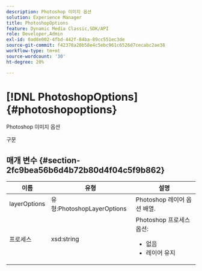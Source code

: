 ```yaml
---
description: Photoshop 이미지 옵션
solution: Experience Manager
title: PhotoshopOptions
feature: Dynamic Media Classic,SDK/API
role: Developer,Admin
exl-id: 0ad8e002-4fbd-442f-84ba-89cc551ec3de
source-git-commit: f42378a20b58e4c5ebc961c6526d7cecabc2ae38
workflow-type: tm+mt
source-wordcount: '30'
ht-degree: 20%

---
```


# [!DNL PhotoshopOptions]{#photoshopoptions}

Photoshop 이미지 옵션

구문

## 매개 변수 {#section-2fc9bea56b6d4b72b80d4f04c5f9b862}

<table id="table_04100BB8ABD84EF68B0A7CE3AD946414"> 
 <thead> 
  <tr> 
   <th colname="col1" class="entry"> 이름 </th> 
   <th colname="col2" class="entry"> 유형 </th> 
   <th colname="col3" class="entry"> 설명 </th> 
  </tr> 
 </thead>
 <tbody> 
  <tr> 
   <td colname="col1"> <span class="codeph"> <span class="varname"> layerOptions</span> </span> </td> 
   <td colname="col2"> <span class="codeph"> 유형:PhotoshopLayerOptions</span> </td> 
   <td colname="col3"> Photoshop 레이어 옵션 배열. </td> 
  </tr> 
  <tr> 
   <td colname="col1"> <span class="codeph"> <span class="varname"> 프로세스</span> </span> </td> 
   <td colname="col2"> <span class="codeph"> xsd:string</span> </td> 
   <td colname="col3">Photoshop 프로세스 옵션: 
    <ul id="ul_DD292274043F4A5ABBBB9DB5C2D46681"> 
     <li id="li_92FA27B1887B464F8C4564FD0B59793B"><span class="codeph"> 없음</span> </li> 
     <li id="li_5A3B4A33F1A14BA399FC2F1E7C471FCC"><span class="codeph"> 레이어 유지</span> </li> 
    </ul> </td> 
  </tr> 
 </tbody> 
</table>
